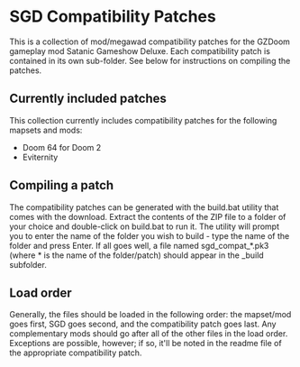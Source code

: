# SGD Compatibility Patches
This is a collection of mod/megawad compatibility patches for the GZDoom gameplay mod Satanic Gameshow Deluxe. Each compatibility patch is contained in its own sub-folder. See below for instructions on compiling the patches.

## Currently included patches

This collection currently includes compatibility patches for the following mapsets and mods:

* Doom 64 for Doom 2
* Eviternity

## Compiling a patch

The compatibility patches can be generated with the build.bat utility that comes with the download. Extract the contents of the ZIP file to a folder of your choice and double-click on build.bat to run it. The utility will prompt you to enter the name of the folder you wish to build - type the name of the folder and press Enter. If all goes well, a file named sgd_compat_*.pk3 (where * is the name of the folder/patch) should appear in the _build subfolder.

## Load order

Generally, the files should be loaded in the following order: the mapset/mod goes first, SGD goes second, and the compatibility patch goes last. Any complementary mods should go after all of the other files in the load order. Exceptions are possible, however; if so, it'll be noted in the readme file of the appropriate compatibility patch.